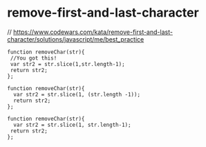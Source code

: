 # remove-first-and-last-character
// https://www.codewars.com/kata/remove-first-and-last-character/solutions/javascript/me/best_practice


```
function removeChar(str){
 //You got this!
 var str2 = str.slice(1,str.length-1);
 return str2;
};
```

```
function removeChar(str){
  var str2 = str.slice(1, (str.length -1));
  return str2;
};
```

```
function removeChar(str){
  var str2 = str.slice(1, str.length-1);
 return str2;
};




```
